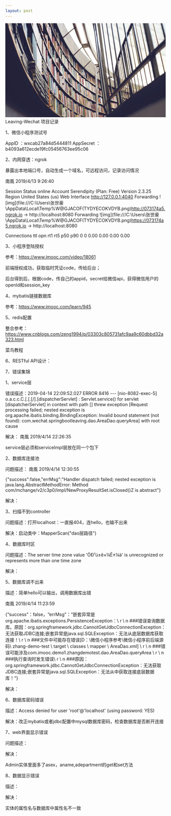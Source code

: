 ```yaml
---
layout: post
---
```

<img src="/images/fulls/03.jpg" class="fit image"> Leaving-Wechat 项目记录

1、微信小程序测试号

AppID ：wxcab27a84d5444811
AppSecret ：b4093a612ecde19fc05456763ee95c06

2、内网穿透：ngrok

暴露出本地端口号，自动生成一个域名，可远程访问，记录访问情况





 南風 2019/4/13 9:26:40

Session Status                online
Account                       Serendipity (Plan: Free)
Version                       2.3.25
Region                        United States (us)
Web Interface                 http://127.0.0.1:4040
Forwarding                    ![img](file:///C:\Users\张世豪\AppData\Local\Temp\%W@GJACOF(TYDYECOKVDYB.png)http://073174a5.ngrok.io -> http://localhost:8080
Forwarding                    ![img](file:///C:\Users\张世豪\AppData\Local\Temp\%W@GJACOF(TYDYECOKVDYB.png)https://073174a5.ngrok.io -> http://localhost:8080

Connections                   ttl     opn     rt1     rt5     p50     p90
                              0       0       0.00    0.00    0.00    0.00 

3、小程序登陆授权

参考：https://www.imooc.com/video/18061

前端授权成功，获取临时凭证code，传给后台；

后台得到后，根据code，传自己的appid，secret给微信api，获得微信用户的openId和session_key

4、mybatis链接数据库

参考：https://www.imooc.com/learn/945

5、redis配置

整合参考：https://www.cnblogs.com/zeng1994/p/03303c805731afc9aa9c60dbbd32a323.html

菜鸟教程

6、RESTful API设计：



7、错误集锦

1、service层

错误描述：2019-04-14 22:09:52.027 ERROR 8416 --- [nio-8082-exec-5] o.a.c.c.C.[.[.[/].[dispatcherServlet]    : Servlet.service() for servlet [dispatcherServlet] in context with path [] threw exception [Request processing failed; nested exception is org.apache.ibatis.binding.BindingException: Invalid bound statement (not found): com.wechat.springbootleaving.dao.AreaDao.queryArea] with root cause

解决： 南風 2019/4/14 22:26:35

service层必须和serviceImpl层放在同一个包下

2、数据库连接池

问题描述： 南風 2019/4/14 12:30:55

{"success":false,"errMsg":"Handler dispatch failed; nested exception is java.lang.AbstractMethodError: Method com/mchange/v2/c3p0/impl/NewProxyResultSet.isClosed()Z is abstract"}

解决：

3、扫描不到controller

问题描述：打开localhost：一直报404，连hello，也输不出来



解决：启动类中：MapperScan("dao层路径")

4、数据库时区

问题描述：The server time zone value 'ÖÐ¹ú±ê×¼Ê±¼ä' is unrecognized or represents more than one time zone

解决：



5、数据库调不出来

描述：简单hello可以输出，调用数据库出错

 南風 2019/4/14 11:23:59

{“success”：false，“errMsg”：“嵌套异常是org.apache.ibatis.exceptions.PersistenceException：\ r \ n ###错误查询数据库。原因：org.springframework.jdbc.CannotGetJdbcConnectionException：无法获取JDBC连接;嵌套异常是java.sql.SQLException：无法从底层数据库获取连接！\ r \ n ###文件中可能存在错误[D：\微信小程序参考\微信小程序前后端源码\ zhang-demo-test \ target \ classes \ mapper \ AreaDao.xml] \ r \ n ###错误可能涉及com.imooc.demo1.zhangdemotest.dao.AreaDao.queryArea \ r \ n ###执行查询时发生错误\ r \ n ###原因：org.springframework.jdbc.CannotGetJdbcConnectionException：无法获取JDBC连接;嵌套异常是java.sql.SQLException：无法从中获取连接底层数据库！“}

解决：

6、数据库密码错误

描述：Access denied for user 'root'@'localhost' (using password: YES) 

解决：改正mybatis或者jdbc配置中mysql数据库密码，检查数据库是否断开连接

7、web界面显示错误

问题描述：





解决：

Admin实体里面多了asex，aname,adepartment的get和set方法

8、数据显示错误

描述：

解决：

实体的属性名与数据库中属性名不一致
